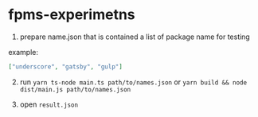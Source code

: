 # fpms-experimetns

1. prepare name.json that is contained a list of package name for testing

example:

```json
["underscore", "gatsby", "gulp"]
```

2. run `yarn ts-node main.ts path/to/names.json` or `yarn build && node dist/main.js path/to/names.json`

3. open `result.json`
